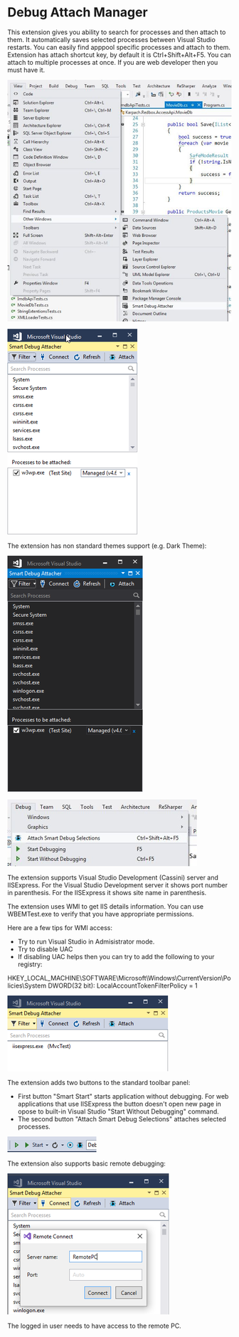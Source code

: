 ﻿# Debug Attach Manager
This extension gives you ability to search for processes and then attach to them. It automatically saves selected processes between Visual Studio restarts. You can easily find apppool specific processes and attach to them. Extension has attach shortcut key, by default it is Ctrl+Shift+Alt+F5. You can attach to multiple processes at once. If you are web developer then you must have it.

![Screenshot1](Screenshots/screenshot1.png)

![Screenshot2](Screenshots/screenshot2.png)

The extension has non standard themes support (e.g. Dark Theme):

![Screenshot3](Screenshots/screenshot3.png)

![Screenshot4](Screenshots/screenshot4.png)

 The extension supports Visual Studio Development (Cassini) server and IISExpress. For the Visual Studio Development server it shows port number in parenthesis. For the IISExpress it shows site name in parenthesis.

 The extension uses WMI to get IIS details information. You can use WBEMTest.exe to verify that you have appropriate permissions. 
 
 Here are a few tips for WMI access:
 * Try to run Visual Studio in Admisistrator mode.
 * Try to disable UAC
 * If disabling UAC helps then you can try to add the following to your registry:
 
 HKEY_LOCAL_MACHINE\SOFTWARE\Microsoft\Windows\CurrentVersion\Policies\System
 DWORD(32 bit): LocalAccountTokenFilterPolicy = 1

![Screenshot5](Screenshots/screenshot5.png)

The extension adds two buttons to the standard toolbar panel:
* First button "Smart Start" starts application without debugging. For web applications that use IISExpress the button doesn't open new page in opose to built-in Visual Studio "Start Without Debugging" command.
* The second button "Attach Smart Debug Selections" attaches selected processes.

![Screenshot6](Screenshots/screenshot6.png)

The extension also supports basic remote debugging:

![Screenshot7](Screenshots/screenshot7.png)

The logged in user needs to have access to the remote PC. 
